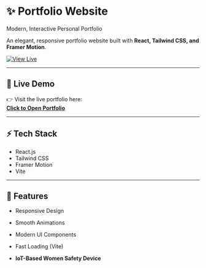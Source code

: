 # ✨ Portfolio Website  

Modern, Interactive Personal Portfolio  

An elegant, responsive portfolio website built with **React, Tailwind CSS, and Framer Motion**.  

[![View Live](https://img.shields.io/badge/View%20Live-Portfolio-blueviolet?style=for-the-badge)](https://shruti7869.github.io/Shruti-s-Portfolio/)

---

## 🚀 Live Demo  
👉 Visit the live portfolio here:  
**[Click to Open Portfolio](https://shruti7869.github.io/Shruti-s-Portfolio/)**  

---

## ⚡ Tech Stack  
- React.js  
- Tailwind CSS  
- Framer Motion  
- Vite  

---

## 📌 Features  
- Responsive Design  
- Smooth Animations  
- Modern UI Components  
- Fast Loading (Vite)  


- **IoT-Based Women Safety Device**
